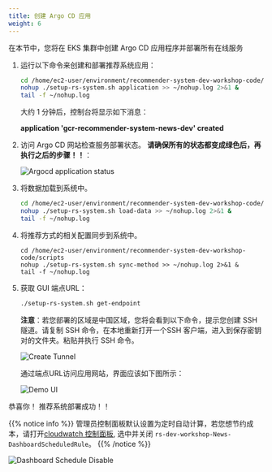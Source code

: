 ```yaml
---
title: 创建 Argo CD 应用
weight: 6
---
```


在本节中，您将在 EKS 集群中创建 Argo CD 应用程序并部署所有在线服务

1. 运行以下命令来创建和部署推荐系统应用：

    ```sh
    cd /home/ec2-user/environment/recommender-system-dev-workshop-code/scripts
    nohup ./setup-rs-system.sh application >> ~/nohup.log 2>&1 &
    tail -f ~/nohup.log 
    ```

    大约 1 分钟后，控制台将显示如下消息：

    **application 'gcr-recommender-system-news-dev' created**

2. 访问 Argo CD 网站检查服务部署状态。 **请确保所有的状态都变成绿色后，再执行之后的步骤！！**： 

    ![Argocd application status](/images/argocd-app-status.png)

3. 将数据加载到系统中。

    ```sh
    cd /home/ec2-user/environment/recommender-system-dev-workshop-code/scripts
    nohup ./setup-rs-system.sh load-data >> ~/nohup.log 2>&1 &
    tail -f ~/nohup.log 
    ```

4. 将推荐方式的相关配置同步到系统中。
   
   ```shell
   cd /home/ec2-user/environment/recommender-system-dev-workshop-code/scripts   
   nohup ./setup-rs-system.sh sync-method >> ~/nohup.log 2>&1 &
   tail -f ~/nohup.log
   ```

5. 获取 GUI 端点URL： 

    ```sh
    ./setup-rs-system.sh get-endpoint
    ```

   **注意**：若您部署的区域是中国区域，您将会看到以下命令，提示您创建 SSH 隧道。请复制 SSH 命令，在本地重新打开一个SSH 客户端，进入到保存密钥对的文件夹。粘贴并执行 SSH 命令。
   
   ![Create Tunnel](/images/create-tunnel-endpoint.png)
   
    通过端点URL访问应用网站，界面应该如下图所示： 

    ![Demo UI](/images/demo-ui.png)

恭喜你！ 推荐系统部署成功！！

   {{% notice info %}}
   管理员控制面板默认设置为定时自动计算，若您想节约成本，请打开[cloudwatch 控制面板](https://console.aws.amazon.com/events/home#/rules), 选中并关闭 `rs-dev-workshop-News-DashboardScheduledRule`。
   {{% /notice %}}

![Dashboard Schedule Disable](/images/dashboard-schedule-disable.png)




